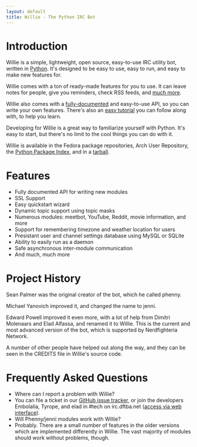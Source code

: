 ```yaml
---
layout: default
title: Willie - The Python IRC Bot
---
```


# Introduction

<span class="Willie">Willie</span> is a simple, lightweight, open source,
easy-to-use IRC utility bot, written in [Python](http://python.org). It's
designed to be easy to use, easy to run, and easy to make new features for.

<span class="Willie">Willie</span> comes with a ton of ready-made features for
you to use. It can leave notes for people, give you reminders, check RSS feeds,
and [much more](https://github.com/embolalia/willie/wiki/Commands).

<span class="Willie">Willie</span> also comes with a
[fully-documented](/docs) and
easy-to-use API, so you can write your own features. There's also an
[easy tutorial](https://github.com/embolalia/willie/wiki/Willie-tutorial,-Part-1)
you can follow along with, to help you learn.

Developing for Willie is a great way to familiarize yourself with Python. It's
easy to start, but there's no limit to the cool things you can do with it.

<span class="Willie">Willie</span> is available in the Fedora package
repositories, Arch User Repository, the
[Python Package Index](http://pypi.python.org/pypi/willie/), and in a
[tarball](http://willie.dftba.net/files/willie-4.0.0.tar.gz).

# Features

* Fully documented API for writing new modules
* SSL Support
* Easy quickstart wizard
* Dynamic topic support using topic masks
* Numerous modules: meetbot, YouTube, Reddit, movie information, and more
* Support for remembering timezone and weather location for users
* Presistant user and channel settings database using MySQL or SQLite
* Ability to easily run as a daemon
* Safe asynchronous inter-module communication
* And much, much more

# Project History

Sean Palmer was the original creator of the bot, which he called phenny.

Michael Yanovich improved it, and changed the name to jenni.

Edward Powell improved it even more, with a lot of help from Dimitri Molenaars
and Elad Alfassa, and renamed it to Willie. This is the current and most
advanced version of the bot, which is supported by Nerdfighteria Network.

A number of other people have helped out along the way, and they can be seen in
the CREDITS file in Willie's source code.

# Frequently Asked Questions

<ul class="faq">
<li class="q">Where can I report a problem with Willie?</li>

<li class="a">You can file a ticket in our <a
href="https://github.com/embolalia/willie/issues">GitHub issue tracker</a>, or
join the developers Embolalia, Tyrope, and elad in #tech on irc.dftba.net (<a
href="https://chat.dftba.net/?channels=#tech">access via web
interface</a>).</li>

<li class="q">Will Phenny/jenni modules work with Willie?</li>

<li class="a">Probably. There are a small number of features in the older
versions which are implemented differently in Willie. The vast majority of
modules should work without problems, though.</li>
</ul>
